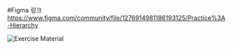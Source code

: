 #Figma 링크 https://www.figma.com/community/file/1276914981186193125/Practice%3A-Hierarchy

![Exercise Material](https://github.com/gk7734/WebDesign/assets/127005459/2d94121a-18c1-4b51-87fd-b61cb451d686)
